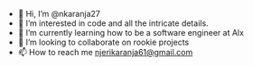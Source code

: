 - 👋 Hi, I’m @nkaranja27
- 👀 I’m interested in code and all the intricate details.
- 🌱 I’m currently learning how to be a software engineer at Alx
- 💞️ I’m looking to collaborate on rookie projects
- 📫 How to reach me njerikaranja61@gmail.com

<!---
nkaranja27/nkaranja27 is a ✨ special ✨ repository because its `README.md` (this file) appears on your GitHub profile.
You can click the Preview link to take a look at your changes.
--->
